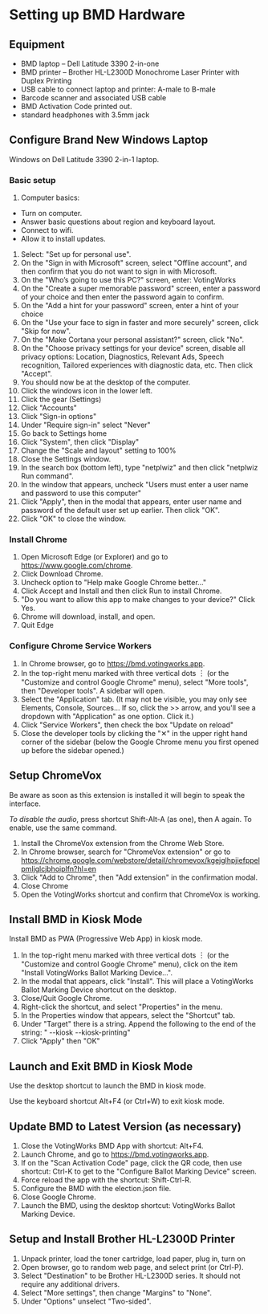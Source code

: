# Setting up BMD Hardware

## Equipment

- BMD laptop – Dell Latitude 3390 2-in-one
- BMD printer – Brother HL-L2300D Monochrome Laser Printer with Duplex Printing
- USB cable to connect laptop and printer: A-male to B-male
- Barcode scanner and associated USB cable
- BMD Activation Code printed out.
- standard headphones with 3.5mm jack

## Configure Brand New Windows Laptop

Windows on Dell Latitude 3390 2-in-1 laptop.

### Basic setup

1. Computer basics:

- Turn on computer.
- Answer basic questions about region and keyboard layout.
- Connect to wifi.
- Allow it to install updates.

1. Select: "Set up for personal use".
1. On the "Sign in with Microsoft" screen, select "Offline account", and then
   confirm that you do not want to sign in with Microsoft.
1. On the "Who’s going to use this PC?" screen, enter: VotingWorks
1. On the "Create a super memorable password" screen, enter a password of your
   choice and then enter the password again to confirm.
1. On the "Add a hint for your password" screen, enter a hint of your choice
1. On the "Use your face to sign in faster and more securely" screen, click
   "Skip for now".
1. On the "Make Cortana your personal assistant?" screen, click "No".
1. On the "Choose privacy settings for your device" screen, disable all privacy
   options: Location, Diagnostics, Relevant Ads, Speech recognition, Tailored
   experiences with diagnostic data, etc. Then click "Accept".
1. You should now be at the desktop of the computer.
1. Click the windows icon in the lower left.
1. Click the gear (Settings)
1. Click "Accounts"
1. Click "Sign-in options"
1. Under "Require sign-in" select "Never"
1. Go back to Settings home
1. Click "System", then click "Display"
1. Change the "Scale and layout" setting to 100%
1. Close the Settings window.
1. In the search box (bottom left), type "netplwiz" and then click "netplwiz Run
   command".
1. In the window that appears, uncheck "Users must enter a user name and
   password to use this computer"
1. Click "Apply", then in the modal that appears, enter user name and password
   of the default user set up earlier. Then click "OK".
1. Click "OK" to close the window.

### Install Chrome

1. Open Microsoft Edge (or Explorer) and go to https://www.google.com/chrome.
1. Click Download Chrome.
1. Uncheck option to "Help make Google Chrome better…"
1. Click Accept and Install and then click Run to install Chrome.
1. "Do you want to allow this app to make changes to your device?" Click Yes.
1. Chrome will download, install, and open.
1. Quit Edge

### Configure Chrome Service Workers

1. In Chrome browser, go to https://bmd.votingworks.app.
1. In the top-right menu marked with three vertical dots ︙ (or the "Customize
   and control Google Chrome" menu), select "More tools", then "Developer
   tools". A sidebar will open.
1. Select the "Application" tab. (It may not be visible, you may only see
   Elements, Console, Sources... If so, click the >> arrow, and you'll see a
   dropdown with "Application" as one option. Click it.)
1. Click "Service Workers", then check the box "Update on reload"
1. Close the developer tools by clicking the "✕" in the upper right hand corner
   of the sidebar (below the Google Chrome menu you first opened up before the
   sidebar opened.)

## Setup ChromeVox

Be aware as soon as this extension is installed it will begin to speak the
interface.

_To disable the audio_, press shortcut Shift-Alt-A (as one), then A again. To
enable, use the same command.

1. Install the ChromeVox extension from the Chrome Web Store.
1. In Chrome browser, search for "ChromeVox extension" or go to
   https://chrome.google.com/webstore/detail/chromevox/kgejglhpjiefppelpmljglcjbhoiplfn?hl=en
1. Click "Add to Chrome", then "Add extension" in the confirmation modal.
1. Close Chrome
1. Open the VotingWorks shortcut and confirm that ChromeVox is working.

## Install BMD in Kiosk Mode

Install BMD as PWA (Progressive Web App) in kiosk mode.

1. In the top-right menu marked with three vertical dots ︙ (or the "Customize
   and control Google Chrome" menu), click on the item "Install VotingWorks
   Ballot Marking Device…".
1. In the modal that appears, click "Install". This will place a VotingWorks
   Ballot Marking Device shortcut on the desktop.
1. Close/Quit Google Chrome.
1. Right-click the shortcut, and select "Properties" in the menu.
1. In the Properties window that appears, select the "Shortcut" tab.
1. Under "Target" there is a string. Append the following to the end of the
   string: " --kiosk --kiosk-printing"
1. Click "Apply" then "OK"

## Launch and Exit BMD in Kiosk Mode

Use the desktop shortcut to launch the BMD in kiosk mode.

Use the keyboard shortcut Alt+F4 (or Ctrl+W) to exit kiosk mode.

## Update BMD to Latest Version (as necessary)

1. Close the VotingWorks BMD App with shortcut: Alt+F4.
1. Launch Chrome, and go to https://bmd.votingworks.app.
1. If on the "Scan Activation Code" page, click the QR code, then use shortcut:
   Ctrl-K to get to the "Configure Ballot Marking Device" screen.
1. Force reload the app with the shortcut: Shift-Ctrl-R.
1. Configure the BMD with the election.json file.
1. Close Google Chrome.
1. Launch the BMD, using the desktop shortcut: VotingWorks Ballot Marking
   Device.

## Setup and Install Brother HL-L2300D Printer

1. Unpack printer, load the toner cartridge, load paper, plug in, turn on
1. Open browser, go to random web page, and select print (or Ctrl-P).
1. Select "Destination" to be Brother HL-L2300D series. It should not require
   any additional drivers.
1. Select "More settings", then change "Margins" to "None".
1. Under "Options" unselect "Two-sided".
